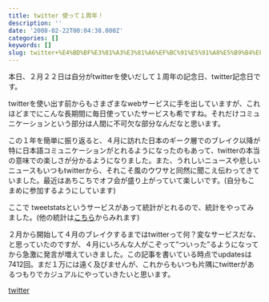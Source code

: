 ```yaml
---
title: twitter 使って１周年！
description: ''
date: '2008-02-22T00:04:38.000Z'
categories: []
keywords: []
slug: twitter+%E4%BD%BF%E3%81%A3%E3%81%A6%EF%BC%91%E5%91%A8%E5%B9%B4%EF%BC%81
---
```

本日、２月２２日は自分がtwitterを使いだして１周年の記念日、twitter記念日です。

twitterを使い出す前からもさまざまなwebサービスに手を出していますが、これほどまでにこんな長期間に毎日使っていたサービスも希ですね。それだけコミュニケーションという部分は人間に不可欠な部分なんだなと思います。

この１年を簡単に振り返ると、４月に訪れた日本のギーク層でのブレイク以降が特に日本語コミュニケーションがとれるようになったのもあって、twitterの本当の意味での楽しさが分かるようになりました。また、うれしいニュースや悲しいニュースもいつもtwitterから、それこそ風のウワサと同然に聞こえ伝わってきていました。最近はあちこちでオフ会が盛り上がっていて楽しいです。(自分もこまめに参加するようにしています)

ここで tweetstatsというサービスがあって統計がとれるので、統計をやってみました。(他の統計は[こちら](http://tweetstats.com/graphs/hiro_qli)からみれます)

２月から開始して４月のブレイクするまではtwitterって何？変なサービスだな、と思っていたのですが、４月にいろんな人がこぞって”ついった”るようになってから急激に発言が増えていきました。この記事を書いている時点でupdatesは7412回。まだ１万には遠く及びませんが、これからもいつも片隅にtwitterがあるつもりでカジュアルにやっていきたいと思います。

[twitter](http://technorati.com/tag/twitter)